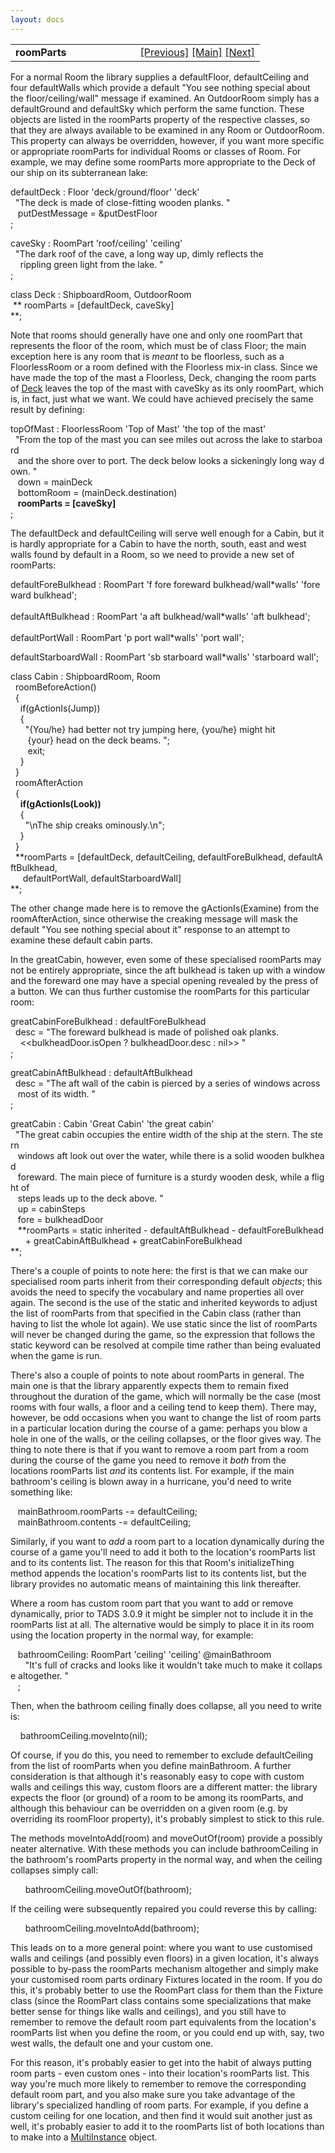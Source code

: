```yaml
---
layout: docs
---
```

<table width="100%" data-border="0" data-cellspacing="0"
data-cellpadding="3" data-bgcolor="#C0C0C0">
<colgroup>
<col style="width: 50%" />
<col style="width: 50%" />
</colgroup>
<tbody>
<tr>
<td style="text-align: left;"><strong>roomParts<br />
</strong></td>
<td style="text-align: right;"><a
href="roomxxxxaction.html">[Previous]</a> <a
href="generalintroduction.html">[Main]</a> <a
href="cannotgothatway.html">[Next]</a></td>
</tr>
</tbody>
</table>

  
For a normal Room the library supplies a defaultFloor, defaultCeiling
and four defaultWalls which provide a default "You see nothing special
about the floor/ceiling/wall" message if examined. An OutdoorRoom simply
has a defaultGround and defaultSky which perform the same function.
These objects are listed in the roomParts property of the respective
classes, so that they are always available to be examined in any Room or
OutdoorRoom. This property can always be overridden, however, if you
want more specific or appropriate roomParts for individual Rooms or
classes of Room. For example, we may define some roomParts more
appropriate to the Deck of our ship on its subterranean lake:  
  
defaultDeck : Floor 'deck/ground/floor' 'deck'  
  "The deck is made of close-fitting wooden planks. "  
   putDestMessage = &putDestFloor  
;  
  
caveSky : RoomPart 'roof/ceiling' 'ceiling'  
  "The dark roof of the cave, a long way up, dimly reflects the   
    rippling green light from the lake. "  
;  
  
class Deck : ShipboardRoom, OutdoorRoom  
 ** roomParts = \[defaultDeck, caveSky\]  
**;  
  
Note that rooms should generally have one and only one roomPart that
represents the floor of the room, which must be of class Floor; the main
exception here is any room that is *meant* to be floorless, such as a
FloorlessRoom or a room defined with the Floorless mix-in class. Since
we have made the top of the mast a Floorless, Deck, changing the room
parts of [Deck](floorlessroom.html) leaves the top of the mast with
caveSky as its only roomPart, which is, in fact, just what we want. We
could have achieved precisely the same result by defining:  
  
topOfMast : FloorlessRoom 'Top of Mast' 'the top of the mast'  
  "From the top of the mast you can see miles out across the lake to starboard  
   and the shore over to port. The deck below looks a sickeningly long way down. "  
   down = mainDeck  
   bottomRoom = (mainDeck.destination)  
   **roomParts = \[caveSky\]**  
;  
  
The defaultDeck and defaultCeiling will serve well enough for a Cabin,
but it is hardly appropriate for a Cabin to have the north, south, east
and west walls found by default in a Room, so we need to provide a new
set of roomParts:  
  
defaultForeBulkhead : RoomPart 'f fore foreward bulkhead/wall\*walls' 'foreward bulkhead';  
    
defaultAftBulkhead : RoomPart 'a aft bulkhead/wall\*walls' 'aft bulkhead';  
    
defaultPortWall : RoomPart 'p port wall\*walls' 'port wall';  
  
defaultStarboardWall : RoomPart 'sb starboard wall\*walls' 'starboard wall';  
  
  
class Cabin : ShipboardRoom, Room  
  roomBeforeAction()  
  {  
    if(gActionIs(Jump))  
    {  
      "{You/he} had better not try jumping here, {you/he} might hit  
       {your} head on the deck beams. ";  
       exit;  
    }      
  }  
  roomAfterAction  
  {  
    **if(gActionIs(Look))**  
    {  
      "\nThe ship creaks ominously.\n";  
    }  
  }  
  **roomParts = \[defaultDeck, defaultCeiling, defaultForeBulkhead, defaultAftBulkhead,  
     defaultPortWall, defaultStarboardWall\]  
**;  
  
The other change made here is to remove the gActionIs(Examine) from the
roomAfterAction, since otherwise the creaking message will mask the
default "You see nothing special about it" response to an attempt to
examine these default cabin parts.  
  
In the greatCabin, however, even some of these specialised roomParts may
not be entirely appropriate, since the aft bulkhead is taken up with a
window and the foreward one may have a special opening revealed by the
press of a button. We can thus further customise the roomParts for this
particular room:  
  
greatCabinForeBulkhead : defaultForeBulkhead  
  desc = "The foreward bulkhead is made of polished oak planks.  
    \<\<bulkheadDoor.isOpen ? bulkheadDoor.desc : nil\>\> "    
;  
  
greatCabinAftBulkhead : defaultAftBulkhead  
  desc = "The aft wall of the cabin is pierced by a series of windows across  
   most of its width. "  
;  
  
greatCabin : Cabin 'Great Cabin' 'the great cabin'  
  "The great cabin occupies the entire width of the ship at the stern. The stern  
   windows aft look out over the water, while there is a solid wooden bulkhead  
   foreward. The main piece of furniture is a sturdy wooden desk, while a flight of  
   steps leads up to the deck above. "  
   up = cabinSteps  
   fore = bulkheadDoor  
   **roomParts = static inherited - defaultAftBulkhead - defaultForeBulkhead  
      + greatCabinAftBulkhead + greatCabinForeBulkhead  
**;  
  
There's a couple of points to note here: the first is that we can make
our specialised room parts inherit from their corresponding default
*objects*; this avoids the need to specify the vocabulary and name
properties all over again. The second is the use of the static and
inherited keywords to adjust the list of roomParts from that specified
in the Cabin class (rather than having to list the whole lot again). We
use static since the list of roomParts will never be changed during the
game, so the expression that follows the static keyword can be resolved
at compile time rather than being evaluated when the game is run.  
  
There's also a couple of points to note about roomParts in general. The
main one is that the library apparently expects them to remain fixed
throughout the duration of the game, which will normally be the case
(most rooms with four walls, a floor and a ceiling tend to keep them).
There may, however, be odd occasions when you want to change the list of
room parts in a particular location during the course of a game: perhaps
you blow a hole in one of the walls, or the ceiling collapses, or the
floor gives way. The thing to note there is that if you want to remove a
room part from a room during the course of the game you need to remove
it *both* from the locations roomParts list *and* its contents list. For
example, if the main bathroom's ceiling is blown away in a hurricane,
you'd need to write something like:  
  
   mainBathroom.roomParts -= defaultCeiling;  
   mainBathroom.contents -= defaultCeiling;  
  
Similarly, if you want to *add* a room part to a location dynamically
during the course of a game you'll need to add it both to the location's
roomParts list and to its contents list. The reason for this that Room's
initializeThing method appends the location's roomParts list to its
contents list, but the library provides no automatic means of
maintaining this link thereafter.  
  
Where a room has custom room part that you want to add or remove
dynamically, prior to TADS 3.0.9 it might be simpler not to include it
in the roomParts list at all. The alternative would be simply to place
it in its room using the location property in the normal way, for
example:  
  
   bathroomCeiling: RoomPart 'ceiling' 'ceiling' @mainBathroom  
      "It's full of cracks and looks like it wouldn't take much to make it collapse altogether. "  
   ;  
  
Then, when the bathroom ceiling finally does collapse, all you need to
write is:  
  
    bathroomCeiling.moveInto(nil);  
  
Of course, if you do this, you need to remember to exclude
defaultCeiling from the list of roomParts when you define mainBathroom.
A further consideration is that although it's reasonably easy to cope
with custom walls and ceilings this way, custom floors are a different
matter: the library expects the floor (or ground) of a room to be among
its roomParts, and although this behaviour can be overridden on a given
room (e.g. by overriding its roomFloor property), it's probably simplest
to stick to this rule.  
  
The methods moveIntoAdd(room) and moveOutOf(room) provide a possibly
neater alternative. With these methods you can include bathroomCeiling
in the bathroom's roomParts property in the normal way, and when the
ceiling collapses simply call:  
  
      bathroomCeiling.moveOutOf(bathroom);  
  
If the ceiling were subsequently repaired you could reverse this by
calling:  
  
      bathroomCeiling.moveIntoAdd(bathroom);  
  
This leads on to a more general point: where you want to use customised
walls and ceilings (and possibly even floors) in a given location, it's
always possible to by-pass the roomParts mechanism altogether and simply
make your customised room parts ordinary Fixtures located in the room.
If you do this, it's probably better to use the RoomPart class for them
than the Fixture class (since the RoomPart class contains some
specializations that make better sense for things like walls and
ceilings), and you still have to remember to remove the default room
part equivalents from the location's roomParts list when you define the
room, or you could end up with, say, two west walls, the default one and
your custom one.  
  
For this reason, it's probably easier to get into the habit of always
putting room parts - even custom ones - into their location's roomParts
list. This way you're much more likely to remember to remove the
corresponding default room part, and you also make sure you take
advantage of the library's specialized handling of room parts. For
example, if you define a custom ceiling for one location, and then find
it would suit another just as well, it's probably easier to add it to
the roomParts list of both locations than to make into a
[MultiInstance](multiinstance.html) object.  
  
  
  
  
  
  
  
